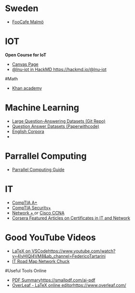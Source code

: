 # Sweden
 - [FooCafe Malmö](https://foocafe.org/events)
# IOT
**Open Course for IoT**
- [Canvas Page](https://lnu-ftk.instructure.com/courses/255)
- [@lnu-iot in HackMD ](https://hackmd.io/@lnu-iot)https://hackmd.io/@lnu-iot

#Math
- [Khan academy](https://www.khanacademy.org/math)

# Machine Learning
- [Large Question-Answering Datasets (Git Repo)](https://github.com/ad-freiburg/large-qa-datasets)
- [Question Answer Datasets (Paperwithcode)](https://paperswithcode.com/task/question-answering)
- [English Corpora](https://www.english-corpora.org//)
- 

# Parrallel Computing
- [Parrallel Computing Guide](https://github.com/mikeroyal/Parallel-Computing-Guide)

# IT
- [CompTIA A+](https://www.comptia.org/certifications/a)
- [CompTIA Security+]([https://www.comptia.org/certifications/a](https://www.coursera.org/articles/what-is-the-comptia-security-plus-certification?utm_medium=sem&utm_source=gg&utm_campaign=B2C_EMEA__coursera_FTCOF_career-academy_pmax-multiple-audiences-country-multi&campaignid=20858198824&adgroupid=&device=c&keyword=&matchtype=&network=x&devicemodel=&adposition=&creativeid=&hide_mobile_promo&gclid=Cj0KCQiAwvKtBhDrARIsAJj-kTiXt6rIzL1lwK8dTqSk3qy8jbg7_Pzfn7RA760qsqcfBNoQ6oOFs8caAiZYEALw_wcB))
- [Network + ](https://www.comptia.org/training/by-certification/network) or [Cisco CCNA](https://www.cisco.com/c/en/us/training-events/training-certifications/certifications/associate/ccna.html)
- [Corsera Featured Articles on Certificates in IT and Network ](https://www.coursera.org/articles/category/networks-and-security)

# Good YouTube Videos
- [LaTeX on VSCode](https://www.youtube.com/watch?v=4lyHIQl4VM8&ab_channel=FedericoTartarini)https://www.youtube.com/watch?v=4lyHIQl4VM8&ab_channel=FedericoTartarini
- [IT Road Map Network Chuck](https://www.youtube.com/watch?v=uTAaFExLgwQ&t=285s&ab_channel=NetworkChuck)


#Useful Tools Online
- [PDF Summary](https://smallpdf.com/ai-pdf)https://smallpdf.com/ai-pdf
- [OverLeaf - LaTeX online editor](https://www.overleaf.com/)https://www.overleaf.com/
